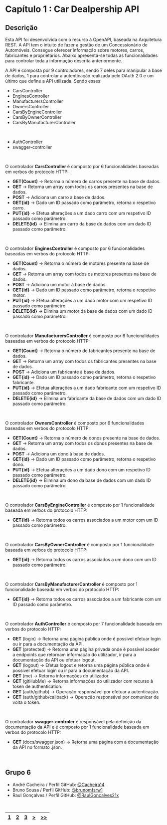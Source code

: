 # Capítulo 1 : Car Dealpership API

## Descrição

Esta API foi desenvolvida com o recurso à OpenAPI, baseada na Arquitetura REST.
A API tem o intuito de fazer a gestão de um Concessionário de Automóveis. Consegue oferecer informação sobre motores, carros, fabricantes e proprietários. Abaixo apresenta-se todas as funcionalidades para controlar toda a informação descrita anteriormente.

A API é composta por 9 controladores, sendo 7 deles para manipular a base de dados, 1 para controlar a autenticação realizada pelo OAuth 2.0 e um último que define a API utilizada. Sendo esses:

* CarsController
* EnginesController
* ManufacturersController
* OwnersController
* CarsByEngineController
* CarsByOwnerController
* CarsByManufacturerController

</br>

* AuthController
* swagger-controller

</br>

O controlador **CarsController** é composto por 6 funcionalidades baseadas em verbos do protocolo HTTP:
* **GET(Count)** -> Retorna o número de carros presente na base de dados.
* **GET** -> Retorna um array com todos os carros presentes na base de dados.
* **POST** -> Adiciona um carro à base de dados.
* **GET{id}** -> Dado um ID passado como parâmetro, retorna o respetivo carro.
* **PUT{id}** -> Efetua alterações a um dado carro com um respetivo ID passado como parâmetro.
* **DELETE{id}** -> Elimina um carro da base de dados com um dado ID passado como parâmetro.

<br>

O controlador **EnginesController** é composto por 6 funcionalidades baseadas em verbos do protocolo HTTP:
* **GET(Count)** -> Retorna o número de motores presente na base de dados.
* **GET** -> Retorna um array com todos os motores presentes na base de dados.
* **POST** -> Adiciona um motor à base de dados.
* **GET{id}** -> Dado um ID passado como parâmetro, retorna o respetivo motor.
* **PUT{id}** -> Efetua alterações a um dado motor com um respetivo ID passado como parâmetro.
* **DELETE{id}** -> Elimina um motor da base de dados com um dado ID passado como parâmetro.

<br>

O controlador **ManufacturersController** é composto por 6 funcionalidades baseadas em verbos do protocolo HTTP:
* **GET(Count)** -> Retorna o número de fabricantes presente na base de dados.
* **GET** -> Retorna um array com todos os fabricantes presentes na base de dados.
* **POST** -> Adiciona um fabricante à base de dados.
* **GET{id}** -> Dado um ID passado como parâmetro, retorna o respetivo fabricante.
* **PUT{id}** -> Efetua alterações a um dado fabricante com um respetivo ID passado como parâmetro.
* **DELETE{id}** -> Elimina um fabricante da base de dados com um dado ID passado como parâmetro.

<br>

O controlador **OwnersController** é composto por 6 funcionalidades baseadas em verbos do protocolo HTTP:
* **GET(Count)** -> Retorna o número de donos presente na base de dados.
* **GET** -> Retorna um array com todos os donos presentes na base de dados.
* **POST** -> Adiciona um dono à base de dados.
* **GET{id}** -> Dado um ID passado como parâmetro, retorna o respetivo dono.
* **PUT{id}** -> Efetua alterações a um dado dono com um respetivo ID passado como parâmetro.
* **DELETE{id}** -> Elimina um dono da base de dados com um dado ID passado como parâmetro.

<br>

O controlador **CarsByEngineController** é composto por 1 funcionalidade baseada em verbos do protocolo HTTP:
* **GET{id}** -> Retorna todos os carros associados a um motor com um ID passado como parâmetro.

<br>

O controlador **CarsByOwnerController** é composto por 1 funcionalidade baseada em verbos do protocolo HTTP:
* **GET{id}** -> Retorna todos os carros associados a um dono com um ID passado como parâmetro.

<br>

O controlador **CarsByManufacturerController** é composto por 1 funcionalidade baseada em verbos do protocolo HTTP:
* **GET{id}** -> Retorna todos os carros associados a um fabricante com um ID passado como parâmetro.

<br>

O controlador **AuthController** é composto por 7 funcionalidade baseada em verbos do protocolo HTTP:
* **GET** (login) -> Retorna uma página pública onde é possivel efetuar login ou ir para a documentação da API.
* **GET** (protected) -> Retorna uma página privada onde é possivel aceder a endpoints que retornam informação do utilizador, ir para a documentação da API ou efetuar logout.
* **GET** (logout) -> Efetua logout e retorna uma página pública onde é possivel efetuar login ou ir para a documentação da API.
* **GET** (me) -> Retorna informações do utilizador.
* **GET** (gitHubMe) -> Retorna informações do utilizador com recurso à token de authentication.
* **GET** (auth/github) -> Operação responsável por efetuar a autenticação.
* **GET** (auth/github/callback) -> Operação responsável por comunicar de volta o token.


<br>

O controlador **swagger-controler** é responsável pela definição da documentação da API e é composto por 1 funcionalidade baseada em verbos do protocolo HTTP:
* **GET** (docs/swagger.json) -> Retorna uma página com a documentação da API no formato .json.


<br>

## Grupo 6

* André Cacheira / Perfil GitHub: [@Cacheira14](https://github.com/Cacheira14)
* Bruno Sousa / Perfil GitHub: [@brunomfsrw1](https://github.com/brunomfsrw1)
* Raul Gonçalves / Perfil GitHub: [@RaulGoncalves21x](https://github.com/RaulGoncalves21x)

<br>

| [1](capitulo1.md) | [2](capitulo2.md) | [3](capitulo3.md) | [>](capitulo2.md) | [>>](capitulo3.md) |
| :---: | :---: | :---: | :---: | :---: |
